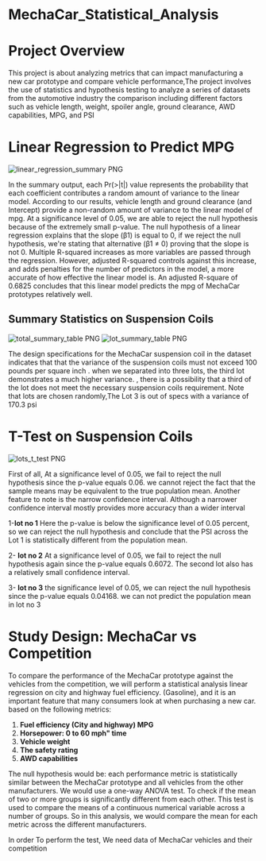 #   MechaCar_Statistical_Analysis


# Project Overview
This project is about analyzing metrics that can impact manufacturing a new car prototype and compare vehicle performance,The project involves the use of statistics and hypothesis testing to analyze a series of datasets from the automotive industry the comparison including different factors such as vehicle length, weight, spoiler angle, ground clearance, AWD capabilities, MPG, and PSI

# Linear Regression to Predict MPG




![linear_regression_summary PNG](https://user-images.githubusercontent.com/82621077/128645809-ab470c41-3060-4c22-9568-d2a9e6efd934.png)

In the summary output, each Pr(>|t|) value represents the probability that each coefficient contributes a random amount of variance to the linear model. According to our results, vehicle length and ground clearance (and Intercept) provide a non-random amount of variance to the linear model of mpg. At a significance level of 0.05, we are able to reject the null hypothesis because of the extremely small p-value. The null hypothesis of a linear regression explains that the slope (β1) is equal to 0, if we reject the null hypothesis, we're stating that alternative (β1 ≠ 0) proving that the slope is not 0. Multiple R-squared increases as more variables are passed through the regression. However, adjusted R-squared controls against this increase, and adds penalties for the number of predictors in the model, a more accurate of how effective the linear model is. An adjusted R-square of 0.6825 concludes that this linear model predicts the mpg of MechaCar prototypes relatively well.

  
## Summary Statistics on Suspension Coils






![total_summary_table PNG](https://user-images.githubusercontent.com/82621077/128645881-4706d329-bbcc-47d3-9b3a-4eb2f4e374a6.png)
![lot_summary_table PNG](https://user-images.githubusercontent.com/82621077/128645889-aa083548-7f90-47e4-939e-079a20ddf2c4.png)


The design specifications for the MechaCar suspension coil in the dataset indicates that that the variance of the suspension coils must not exceed 100 pounds per square inch . when we separated into three lots, the third lot demonstrates a much higher variance. , there is a possibility that a third of the lot does not meet the necessary suspension coils requirement. Note that lots are chosen randomly,The Lot 3 is out of specs with a variance of 170.3 psi


# T-Test on Suspension Coils




![lots_t_test PNG](https://user-images.githubusercontent.com/82621077/128646004-4f7c87a0-ae12-4d9e-a815-fdefcf4b8948.png)


First of all, At a significance level of 0.05, we fail to reject the null hypothesis since the p-value equals 0.06. we cannot reject the fact that the sample means may be equivalent to the true population mean. Another feature to note is the narrow confidence interval. Although a narrower confidence interval mostly provides more accuracy than a wider interval

1-__lot no 1__ Here the p-value is below the significance level of 0.05 percent, so we can reject the null hypothesis and conclude that the PSI across the Lot 1 is statistically different from the population mean.

2- __lot no 2__ At a significance level of 0.05, we fail to reject the null hypothesis again since the p-value equals 0.6072. The second lot also has a relatively small confidence interval.

3- __lot no 3__ the significance level of 0.05, we can reject the null hypothesis since the p-value equals 0.04168. we can not predict the population mean in lot no 3


# Study Design: MechaCar vs Competition


To compare the performance of the MechaCar prototype against the vehicles from the competition, we will perform a statistical analysis linear regression on city and highway fuel efficiency. (Gasoline), and it is an important feature that many consumers look at when purchasing a new car. based on the following metrics:

1. __Fuel efficiency (City and highway) MPG__
2. __Horsepower: 0 to 60 mph" time__
3. __Vehicle weight__
4. __The safety rating__
5. __AWD capabilities__

The null hypothesis would be: each performance metric is statistically similar between the MechaCar prototype and all vehicles from the other manufacturers. We would use a one-way ANOVA test. To check if the mean of two or more groups is significantly different from each other. This test is used to compare the means of a continuous numerical variable across a number of groups. So in this analysis, we would compare the mean for each metric across the different manufacturers.

In order To perform the test, We need data of MechaCar vehicles and their competition
